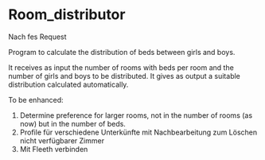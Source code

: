 # Room_distributor
Nach fes Request

Program to calculate the distribution of beds between girls and boys. 

It receives as input the number of rooms with beds per room and the number of girls and boys to be distributed.
It gives as output a suitable distribution calculated automatically.

To be enhanced:
1. Determine preference for larger rooms, not in the number of rooms (as now) but in the number of beds.
2. Profile für verschiedene Unterkünfte mit Nachbearbeitung zum Löschen nicht verfügbarer Zimmer
3. Mit Fleeth verbinden
